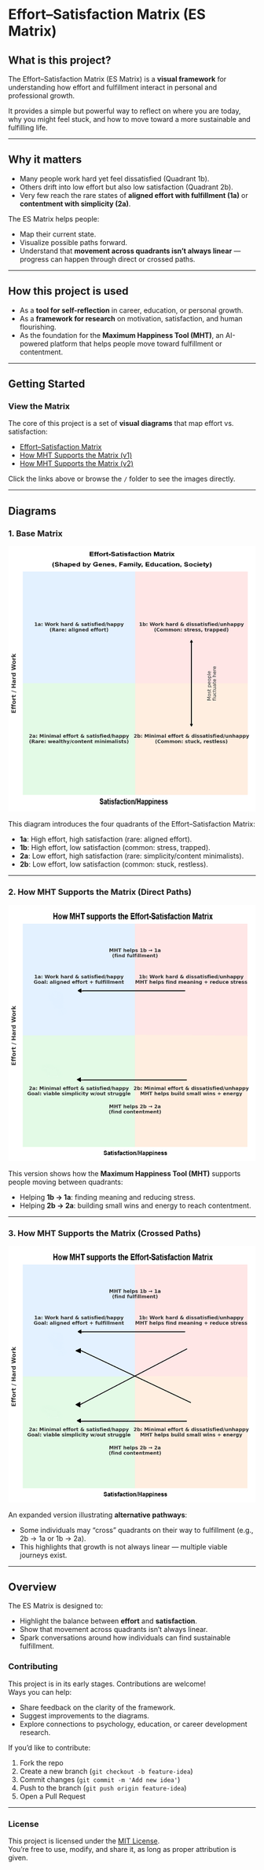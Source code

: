 # Effort–Satisfaction Matrix (ES Matrix)

## What is this project?
The Effort–Satisfaction Matrix (ES Matrix) is a **visual framework** for understanding how effort and fulfillment interact in personal and professional growth.  

It provides a simple but powerful way to reflect on where you are today, why you might feel stuck, and how to move toward a more sustainable and fulfilling life.  

---

## Why it matters
- Many people work hard yet feel dissatisfied (Quadrant 1b).  
- Others drift into low effort but also low satisfaction (Quadrant 2b).  
- Very few reach the rare states of **aligned effort with fulfillment (1a)** or **contentment with simplicity (2a)**.  

The ES Matrix helps people:
- Map their current state.  
- Visualize possible paths forward.  
- Understand that **movement across quadrants isn’t always linear** — progress can happen through direct or crossed paths.  

---

## How this project is used
- As a **tool for self-reflection** in career, education, or personal growth.  
- As a **framework for research** on motivation, satisfaction, and human flourishing.  
- As the foundation for the **Maximum Happiness Tool (MHT)**, an AI-powered platform that helps people move toward fulfillment or contentment.  

---
## Getting Started

### View the Matrix
The core of this project is a set of **visual diagrams** that map effort vs. satisfaction:

- [Effort–Satisfaction Matrix](./ES%20matrix%201.png)  
- [How MHT Supports the Matrix (v1)](./ES%20matrix%202.png)  
- [How MHT Supports the Matrix (v2)](./ES%20matrix%203.png)  

Click the links above or browse the `/` folder to see the images directly.  

---
## Diagrams

### 1. Base Matrix
![Effort-Satisfaction Matrix](./ES%20matrix%201.png)

This diagram introduces the four quadrants of the Effort–Satisfaction Matrix:  
- **1a**: High effort, high satisfaction (rare: aligned effort).  
- **1b**: High effort, low satisfaction (common: stress, trapped).  
- **2a**: Low effort, high satisfaction (rare: simplicity/content minimalists).  
- **2b**: Low effort, low satisfaction (common: stuck, restless).  

---

### 2. How MHT Supports the Matrix (Direct Paths)
![MHT Support Matrix](./ES%20matrix%202.png)

This version shows how the **Maximum Happiness Tool (MHT)** supports people moving between quadrants:  
- Helping **1b → 1a**: finding meaning and reducing stress.  
- Helping **2b → 2a**: building small wins and energy to reach contentment.  

---

### 3. How MHT Supports the Matrix (Crossed Paths)
![MHT Support Matrix (Crossed Paths)](./ES%20matrix%203.png)

An expanded version illustrating **alternative pathways**:  
- Some individuals may “cross” quadrants on their way to fulfillment (e.g., 2b → 1a or 1b → 2a).  
- This highlights that growth is not always linear — multiple viable journeys exist.  

---

## Overview

The ES Matrix is designed to:
- Highlight the balance between **effort** and **satisfaction**.  
- Show that movement across quadrants isn’t always linear.  
- Spark conversations around how individuals can find sustainable fulfillment.

### Contributing
This project is in its early stages. Contributions are welcome!  
Ways you can help:  
- Share feedback on the clarity of the framework.  
- Suggest improvements to the diagrams.  
- Explore connections to psychology, education, or career development research.  

If you’d like to contribute:  
1. Fork the repo  
2. Create a new branch (`git checkout -b feature-idea`)  
3. Commit changes (`git commit -m 'Add new idea'`)  
4. Push to the branch (`git push origin feature-idea`)  
5. Open a Pull Request  

---

### License
This project is licensed under the [MIT License](./LICENSE).  
You’re free to use, modify, and share it, as long as proper attribution is given.  
